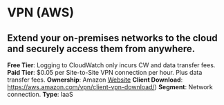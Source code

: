 # VPN (AWS)
## Extend your on-premises networks to the cloud and securely access them from anywhere.
**Free Tier**: Logging to CloudWatch only incurs CW and data transfer fees.
**Paid Tier**: $0.05 per Site-to-Site VPN connection per hour. Plus data transfer fees.
**Ownership**: Amazon
[Website](https://aws.amazon.com/vpn/)
**Client Download**: https://aws.amazon.com/vpn/client-vpn-download/)
**Segment**: Network connection.
**Type**: IaaS

